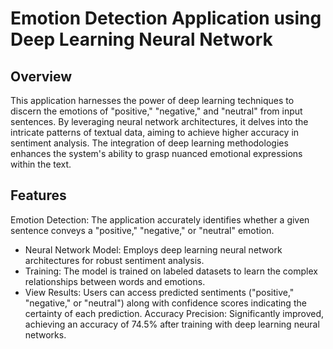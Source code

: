 # Emotion Detection Application using Deep Learning Neural Network
## Overview
This application harnesses the power of deep learning techniques to discern the emotions of "positive," "negative," and "neutral" from input sentences. By leveraging neural network architectures, it delves into the intricate patterns of textual data, aiming to achieve higher accuracy in sentiment analysis. The integration of deep learning methodologies enhances the system's ability to grasp nuanced emotional expressions within the text.

## Features
Emotion Detection: The application accurately identifies whether a given sentence conveys a "positive," "negative," or "neutral" emotion.

* Neural Network Model: Employs deep learning neural network architectures for robust sentiment analysis.
* Training: The model is trained on labeled datasets to learn the complex relationships between words and emotions.
* View Results: Users can access predicted sentiments ("positive," "negative," or "neutral") along with confidence scores indicating the certainty of each prediction.
Accuracy
Precision: Significantly improved, achieving an accuracy of 74.5% after training with deep learning neural networks.
